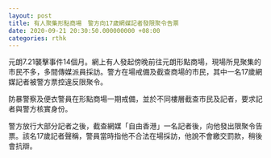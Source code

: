 ```yaml
---
layout: post
title: 有人聚集形點商場　警方向17歲網媒記者發限聚令告票
date: 2020-09-21 20:30:50.000000000 +08:00
categories: rthk
---
```


元朗7.21襲擊事件14個月。網上有人發起傍晚前往元朗形點商場，現場所見聚集的市民不多，多間傳媒派員採訪。警方在場戒備及截查商場的市民，其中一名17歲網媒記者被警方票控違反限聚令。

防暴警察及便衣警員在形點商場一期戒備，並於不同樓層截查市民及記者，要求記者與警方核實身份。

警方放行大部分記者之後，截查網媒「自由香港」一名記者後，向他發出限聚令告票。該名17歲記者聲稱，警員當時指他不合法在場採訪，他說不會繳交罰款，稍後會抗辯。
